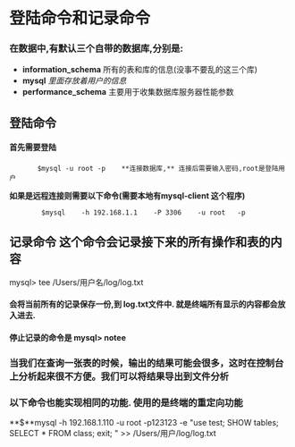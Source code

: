 # 登陆命令和记录命令

### 在数据中,有默认三个自带的数据库,分别是:

* **information\_schema**      所有的表和库的信息\(没事不要乱的这三个库\)
* **mysql**                               _里面存放着用户的信息_
* **performance\_schema**    主要用于收集数据库服务器性能参数

## 登陆命令

#### 首先需要登陆

           $mysql -u root -p    **连接数据库,** 连接后需要输入密码,root是登陆用户

**如果是远程连接则需要以下命令\(需要本地有mysql-client 这个程序\)**

            $mysql    -h 192.168.1.1    -P 3306    -u root   -p

## 记录命令   这个命令会记录接下来的所有操作和表的内容

mysql&gt;  tee   /Users/用户名/log/log.txt

#### 会将当前所有的记录保存一份,到 log.txt文件中. 就是终端所有显示的内容都会放入进去.

#### 停止记录的命令是   mysql&gt;  notee   

### 当我们在查询一张表的时候，输出的结果可能会很多，这时在控制台上分析起来很不方便。我们可以将结果导出到文件分析

### 以下命令也能实现相同的功能. 使用的是终端的重定向功能

**$**mysql -h 192.168.1.110 -u root -p123123 -e "use test; SHOW tables; SELECT \* FROM class; exit; " &gt;&gt; /Users/用户/log/log.txt

